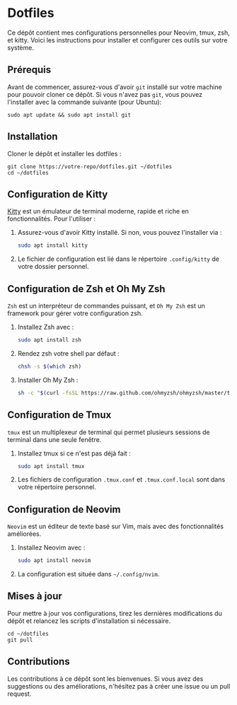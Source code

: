 # Dotfiles

Ce dépôt contient mes configurations personnelles pour Neovim, tmux, zsh, et kitty. Voici les instructions pour installer et configurer ces outils sur votre système.

## Prérequis

Avant de commencer, assurez-vous d'avoir `git` installé sur votre machine pour pouvoir cloner ce dépôt. Si vous n'avez pas `git`, vous pouvez l'installer avec la commande suivante (pour Ubuntu):

    sudo apt update && sudo apt install git

## Installation

Cloner le dépôt et installer les dotfiles :

    git clone https://votre-repo/dotfiles.git ~/dotfiles
    cd ~/dotfiles

## Configuration de Kitty

[Kitty](https://sw.kovidgoyal.net/kitty/) est un émulateur de terminal moderne, rapide et riche en fonctionnalités. Pour l'utiliser :

1. Assurez-vous d'avoir Kitty installé. Si non, vous pouvez l'installer via :
   ```bash
   sudo apt install kitty
   ```
2. Le fichier de configuration est lié dans le répertoire `.config/kitty` de votre dossier personnel.

## Configuration de Zsh et Oh My Zsh

`Zsh` est un interpréteur de commandes puissant, et `Oh My Zsh` est un framework pour gérer votre configuration zsh.

1. Installez Zsh avec :
   ```bash
   sudo apt install zsh
   ```
2. Rendez zsh votre shell par défaut :
   ```bash
   chsh -s $(which zsh)
   ```
3. Installer Oh My Zsh :
   ```bash
   sh -c "$(curl -fsSL https://raw.github.com/ohmyzsh/ohmyzsh/master/tools/install.sh)"
   ```

## Configuration de Tmux

`tmux` est un multiplexeur de terminal qui permet plusieurs sessions de terminal dans une seule fenêtre.

1. Installez tmux si ce n'est pas déjà fait :
   ```bash
   sudo apt install tmux
   ```
2. Les fichiers de configuration `.tmux.conf` et `.tmux.conf.local` sont dans votre répertoire personnel.

## Configuration de Neovim

`Neovim` est un éditeur de texte basé sur Vim, mais avec des fonctionnalités améliorées.

1. Installez Neovim avec :
   ```bash
   sudo apt install neovim
   ```
2. La configuration est située dans `~/.config/nvim`.

## Mises à jour

Pour mettre à jour vos configurations, tirez les dernières modifications du dépôt et relancez les scripts d'installation si nécessaire.

    cd ~/dotfiles
    git pull

## Contributions

Les contributions à ce dépôt sont les bienvenues. Si vous avez des suggestions ou des améliorations, n'hésitez pas à créer une issue ou un pull request.
